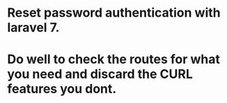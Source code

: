 # Reset password authentication with laravel 7.
# Do well to check the routes for what you need and discard the CURL features you dont.
